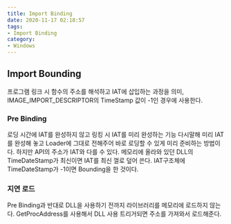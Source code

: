 ```yaml
---
title: Import Binding
date: 2020-11-17 02:18:57
tags:
- Import Binding
category:
- Windows
---
```


## Import Bounding

프로그램 링크 시 함수의 주소를 해석하고 IAT에 삽입하는 과정을 의미, IMAGE_IMPORT_DESCRIPTOR의 TimeStamp 값이 -1인 경우에 사용한다.

### Pre Binding

로딩 시간에 IAT를 완성하지 않고 링킹 시 IAT를 미리 완성하는 기능 다시말해 미리 IAT를 완성해 놓고 Loader에 그대로 전해주어 바로 로딩할 수 있게 미리 준비하는 방법이다.
하지만 API의 주소가 IAT와 다를 수 있다. 메모리에 올라와 있던 DLL의 TimeDateStamp가 최신이면 IAT를 최신 껄로 덮어 쓴다. IAT구조체에 TimeDateStamp가 -1이면 Bounding을 한 것이다.


### 지연 로드

Pre Binding과 반대로 DLL을 사용하기 전까지 라이브러리를 메모리에 로드하지 않는다. GetProcAddress를 사용해서 DLL 사용 트리거되면 주소를 가져와서 로드해준다. 



